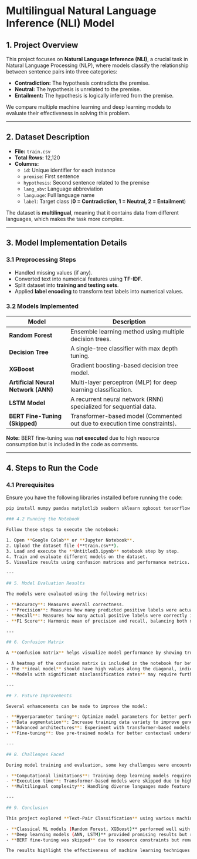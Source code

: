 # Multilingual Natural Language Inference (NLI) Model

## **1. Project Overview**
This project focuses on **Natural Language Inference (NLI)**, a crucial task in Natural Language Processing (NLP), where models classify the relationship between sentence pairs into three categories:  
- **Contradiction:** The hypothesis contradicts the premise.  
- **Neutral:** The hypothesis is unrelated to the premise.  
- **Entailment:** The hypothesis is logically inferred from the premise.  

We compare multiple machine learning and deep learning models to evaluate their effectiveness in solving this problem.  

---

## **2. Dataset Description**
- **File:** `train.csv`  
- **Total Rows:** 12,120  
- **Columns:**  
  - `id`: Unique identifier for each instance  
  - `premise`: First sentence  
  - `hypothesis`: Second sentence related to the premise  
  - `lang_abv`: Language abbreviation  
  - `language`: Full language name  
  - `label`: Target class (**0 = Contradiction, 1 = Neutral, 2 = Entailment**)  

The dataset is **multilingual**, meaning that it contains data from different languages, which makes the task more complex.  

---

## **3. Model Implementation Details**
### **3.1 Preprocessing Steps**
- Handled missing values (if any).  
- Converted text into numerical features using **TF-IDF**.  
- Split dataset into **training and testing sets**.  
- Applied **label encoding** to transform text labels into numerical values.  

### **3.2 Models Implemented**
| Model               | Description |
|--------------------|--------------------------------------|
| **Random Forest**   | Ensemble learning method using multiple decision trees. |
| **Decision Tree**   | A single-tree classifier with max depth tuning. |
| **XGBoost**         | Gradient boosting-based decision tree model. |
| **Artificial Neural Network (ANN)** | Multi-layer perceptron (MLP) for deep learning classification. |
| **LSTM Model**      | A recurrent neural network (RNN) specialized for sequential data. |
| **BERT Fine-Tuning (Skipped)** | Transformer-based model (Commented out due to execution time constraints). |

**Note:** BERT fine-tuning was **not executed** due to high resource consumption but is included in the code as comments.

---

## **4. Steps to Run the Code**
### **4.1 Prerequisites**
Ensure you have the following libraries installed before running the code:  
```bash
pip install numpy pandas matplotlib seaborn sklearn xgboost tensorflow transformers

### 4.2 Running the Notebook

Follow these steps to execute the notebook:

1. Open **Google Colab** or **Jupyter Notebook**.
2. Upload the dataset file (**train.csv**).
3. Load and execute the **Untitled3.ipynb** notebook step by step.
4. Train and evaluate different models on the dataset.
5. Visualize results using confusion matrices and performance metrics.

---

## 5. Model Evaluation Results

The models were evaluated using the following metrics:

- **Accuracy**: Measures overall correctness.
- **Precision**: Measures how many predicted positive labels were actually positive.
- **Recall**: Measures how many actual positive labels were correctly identified.
- **F1 Score**: Harmonic mean of precision and recall, balancing both measures.

---

## 6. Confusion Matrix

A **confusion matrix** helps visualize model performance by showing true and false predictions.

- A heatmap of the confusion matrix is included in the notebook for better understanding.
- The **ideal model** should have high values along the diagonal, indicating correct predictions.
- **Models with significant misclassification rates** may require further improvements.

---

## 7. Future Improvements

Several enhancements can be made to improve the model:

- **Hyperparameter tuning**: Optimize model parameters for better performance.
- **Data augmentation**: Increase training data variety to improve generalization.
- **Advanced architectures**: Experiment with transformer-based models like **BERT**.
- **Fine-tuning**: Use pre-trained models for better contextual understanding.

---

## 8. Challenges Faced

During model training and evaluation, some key challenges were encountered:

- **Computational limitations**: Training deep learning models required significant resources.
- **Execution time**: Transformer-based models were skipped due to high execution time.
- **Multilingual complexity**: Handling diverse languages made feature extraction challenging.

---

## 9. Conclusion

This project explored **Text-Pair Classification** using various machine learning and deep learning models. Key takeaways:

- **Classical ML models (Random Forest, XGBoost)** performed well with TF-IDF features.
- **Deep learning models (ANN, LSTM)** provided promising results but required extensive tuning.
- **BERT fine-tuning was skipped** due to resource constraints but remains a potential future improvement.

The results highlight the effectiveness of machine learning techniques in **Natural Language Inference (NLI)**, with room for further enhancements.